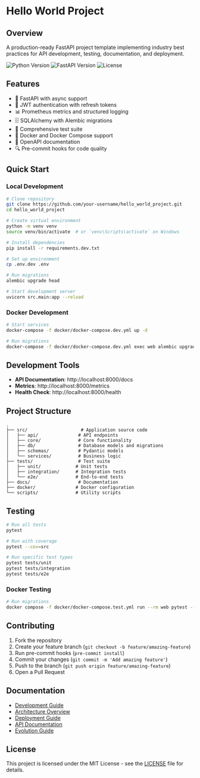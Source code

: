 # Hello World Project

## Overview
A production-ready FastAPI project template implementing industry best practices for API development, testing, documentation, and deployment.

![Python Version](https://img.shields.io/badge/python-3.11-blue.svg)
![FastAPI Version](https://img.shields.io/badge/FastAPI-0.95.2-blue.svg)
![License](https://img.shields.io/badge/license-MIT-green.svg)

## Features
- 🚀 FastAPI with async support
- 🔐 JWT authentication with refresh tokens
- 📊 Prometheus metrics and structured logging
- 🗄️ SQLAlchemy with Alembic migrations
- 🧪 Comprehensive test suite
- 🐋 Docker and Docker Compose support
- 📝 OpenAPI documentation
- 🔍 Pre-commit hooks for code quality

## Quick Start

### Local Development
```bash
# Clone repository
git clone https://github.com/your-username/hello_world_project.git
cd hello_world_project

# Create virtual environment
python -m venv venv
source venv/bin/activate  # or `venv\Scripts\activate` on Windows

# Install dependencies
pip install -r requirements.dev.txt

# Set up environment
cp .env.dev .env

# Run migrations
alembic upgrade head

# Start development server
uvicorn src.main:app --reload
```

### Docker Development
```bash
# Start services
docker-compose -f docker/docker-compose.dev.yml up -d

# Run migrations
docker-compose -f docker/docker-compose.dev.yml exec web alembic upgrade head
```

## Development Tools
- **API Documentation**: http://localhost:8000/docs
- **Metrics**: http://localhost:8000/metrics
- **Health Check**: http://localhost:8000/health

## Project Structure
```
.
├── src/                    # Application source code
│   ├── api/               # API endpoints
│   ├── core/              # Core functionality
│   ├── db/                # Database models and migrations
│   ├── schemas/           # Pydantic models
│   └── services/          # Business logic
├── tests/                 # Test suite
│   ├── unit/             # Unit tests
│   ├── integration/      # Integration tests
│   └── e2e/              # End-to-end tests
├── docs/                  # Documentation
├── docker/               # Docker configuration
└── scripts/              # Utility scripts
```

## Testing
```bash
# Run all tests
pytest

# Run with coverage
pytest --cov=src

# Run specific test types
pytest tests/unit
pytest tests/integration
pytest tests/e2e
```

### Docker Testing
```bash
# Run migrations
docker compose -f docker/docker-compose.test.yml run --rm web pytest --cov=src
```




## Contributing
1. Fork the repository
2. Create your feature branch (`git checkout -b feature/amazing-feature`)
3. Run pre-commit hooks (`pre-commit install`)
4. Commit your changes (`git commit -m 'Add amazing feature'`)
5. Push to the branch (`git push origin feature/amazing-feature`)
6. Open a Pull Request

## Documentation
- [Development Guide](docs/development.md)
- [Architecture Overview](docs/architecture.md)
- [Deployment Guide](docs/deployment_guide.md)
- [API Documentation](docs/api/endpoints.md)
- [Evolution Guide](docs/evolution_guide.md)

## License
This project is licensed under the MIT License - see the [LICENSE](LICENSE) file for details.
